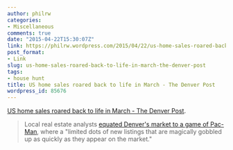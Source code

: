 ```yaml
---
author: philrw
categories:
- Miscellaneous
comments: true
date: "2015-04-22T15:30:07Z"
link: https://philrw.wordpress.com/2015/04/22/us-home-sales-roared-back-to-life-in-march-the-denver-post/
post_format:
- Link
slug: us-home-sales-roared-back-to-life-in-march-the-denver-post
tags:
- house hunt
title: US home sales roared back to life in March - The Denver Post
wordpress_id: 85676
---
```


[US home sales roared back to life in March - The Denver Post](http://www.denverpost.com/breakingnews/ci_27964940/us-home-sales-roared-back-life-march).

> Local real estate analysts [equated Denver's market to a game of Pac-Man](http://www.denverpost.com/business/ci_27846267/buyers-snap-up-metro-denver-homes-marchs-pac), where a "limited dots of new listings that are magically gobbled up as quickly as they appear on the market."